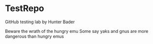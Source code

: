 # TestRepo
GitHub testing lab by Hunter Bader

Beware the wrath of the hungry emu
Some say yaks and gnus are more dangerous than hungry emus

